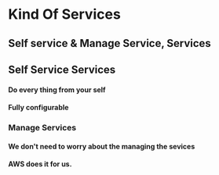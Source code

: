 # Kind Of Services

## Self service & Manage Service, Services

## Self Service Services

#### Do every thing from your self
#### Fully configurable


### Manage Services

#### We don't need to worry about the managing the sevices
#### AWS does it for us.
